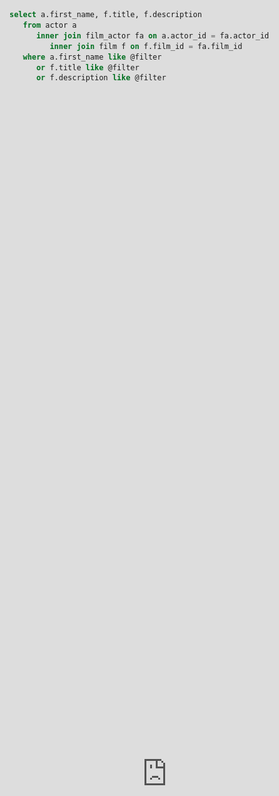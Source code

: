 ```yaml
---
title: Create a Web API with SQL and Hyperlambda
description: This article shows you how you can create a complete HTTP Web API using nothing but SQL. This is possible since Magic and Hyperlambda completely abstracts away everything related to the wiring of your endpoint code, leaving only the SQL parts for you.
og_image: "https://raw.githubusercontent.com/polterguy/polterguy.github.io/master/images/og-sql.jpg"
---
```


# Create a Web API with SQL and Hyperlambda

In this tutorial we will cover the following parts of Magic and Hyperlambda.

* Generating an HTTP endpoint using SQL
* Magic's integrated SQL editor
* Mandatory validators

The CRUD/SQL parts of Magic allows you to automatically wrap
your SQL into an HTTP endpoint, without having to do anything except provide Magic with SQL.
To understand the idea, you can watch the following video where I demonstrate this feature.

<div class="video">
<iframe width="560" height="315" style="position:absolute; top:0; left:0; width:100%; height:100%;" src="https://www.youtube.com/embed/FFLVqSuWjnI" frameborder="0" allow="accelerometer; autoplay; encrypted-media; gyroscope; picture-in-picture" allowfullscreen></iframe>
</div>

As illustrated above, this feature allows you to dynamically wrap your SQL into
a secured HTTP endpoint, where you provide a URL, an HTTP verb, authorisation requirements,
a list of arguments, and some SQL - For then to have Magic automatically generate your endpoint.
The way this works is similar to the CRUD generator parts,
except this time the responsibility is reversed, allowing you to provide the SQL, and have Magic do the rest.

## DRY code

One of the most important architectural design principles in software development is **DRY**, as in _"Don't Repeat Yourself"_.
Magic simply brings this to the next level, which is why it can do what we did in the
above video. This is quite easy too, since 90% of such endpoints have similar requirements, being
a list of roles allowed to access the endpoint, a JSON payload or some query
parameters, for then to simply return whatever the SQL returns back to the client as JSON. Automating
this process is a no-brainer. Below you can find the SQL I am using in the above video.

```sql
select a.first_name, f.title, f.description
   from actor a
      inner join film_actor fa on a.actor_id = fa.actor_id
         inner join film f on f.film_id = fa.film_id
   where a.first_name like @filter
      or f.title like @filter
      or f.description like @filter
```

Below is a screenshot of how this looks like in Magic's dashboard.

![Creating a Web API using SQL](https://raw.githubusercontent.com/polterguy/polterguy.github.io/master/images/sql-web-api.jpg)

The Hyperlambda code Magic automatically creates for you will resembles the following.

```

/*
 * Template for custom SQL HTTP request.
 * This file was automatically generated using Magic's CRUDifier.
 */
.arguments
   filter:string
.type:sql
auth.ticket.verify:root, admin

// Ensures that the [filter] argument is specified, or throws an exception.
validators.mandatory:x:@.arguments/*/filter

// Opening up a database connection
data.connect:sakila
   database-type:mysql

   // Parametrizing [data.select].
   add:x:./*/data.select
      get-nodes:x:@.arguments/*

   // Evaluating [xxx.select] slot.
   data.select:@"
select a.first_name, f.title, f.description
   from actor a
   inner join film_actor fa on a.actor_id = fa.actor_id
   inner join film f on f.film_id = fa.film_id
where a.first_name like @filter
   or f.title like @filter
   or f.description like @filter"
      database-type:mysql

   /*
    * Checking if we should return a list of items, or only a
    * single item.
    */
   if
      .is-list:bool:true
      .lambda

         // Returning a list of items to caller.
         return-nodes:x:@data.select/*

   // Returning a single result to caller.
   return-nodes:x:@data.select/*/*
```

The only parts of the above code we had to manually apply ourselves is the invocation to
**[validators.mandatory]**. If you want to return a scalar value instead of a list
of items, you can change the above **[.is-list]** value to false. This will return a single
value to the client instead of a list of items, which might be useful sometimes.

* Continue with [Hyperlambda Hello World](/tutorials/hello-world-endpoint/)
